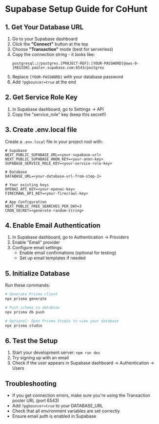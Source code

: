 # Supabase Setup Guide for CoHunt

## 1. Get Your Database URL

1. Go to your Supabase dashboard
2. Click the **"Connect"** button at the top
3. Choose **"Transaction"** mode (best for serverless)
4. Copy the connection string - it looks like:
   ```
   postgresql://postgres.[PROJECT-REF]:[YOUR-PASSWORD]@aws-0-[REGION].pooler.supabase.com:6543/postgres
   ```
5. Replace `[YOUR-PASSWORD]` with your database password
6. Add `?pgbouncer=true` at the end

## 2. Get Service Role Key

1. In Supabase dashboard, go to Settings → API
2. Copy the "service_role" key (keep this secret!)

## 3. Create .env.local file

Create a `.env.local` file in your project root with:

```env
# Supabase
NEXT_PUBLIC_SUPABASE_URL=<your-supabase-url>
NEXT_PUBLIC_SUPABASE_ANON_KEY=<your-anon-key>
SUPABASE_SERVICE_ROLE_KEY=<your-service-role-key>

# Database
DATABASE_URL=<your-database-url-from-step-1>

# Your existing keys
OPENAI_API_KEY=<your-openai-key>
FIRECRAWL_API_KEY=<your-firecrawl-key>

# App Configuration
NEXT_PUBLIC_FREE_SEARCHES_PER_DAY=3
CRON_SECRET=<generate-random-string>
```

## 4. Enable Email Authentication

1. In Supabase dashboard, go to Authentication → Providers
2. Enable "Email" provider
3. Configure email settings:
   - Enable email confirmations (optional for testing)
   - Set up email templates if needed

## 5. Initialize Database

Run these commands:

```bash
# Generate Prisma client
npx prisma generate

# Push schema to database
npx prisma db push

# Optional: Open Prisma Studio to view your database
npx prisma studio
```

## 6. Test the Setup

1. Start your development server: `npm run dev`
2. Try signing up with an email
3. Check if the user appears in Supabase dashboard → Authentication → Users

## Troubleshooting

- If you get connection errors, make sure you're using the Transaction pooler URL (port 6543)
- Add `?pgbouncer=true` to your DATABASE_URL
- Check that all environment variables are set correctly
- Ensure email auth is enabled in Supabase 